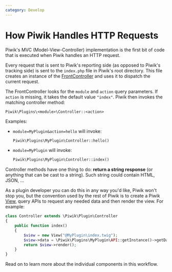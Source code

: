 ```yaml
---
category: Develop
---
```

# How Piwik Handles HTTP Requests

Piwik's MVC (Model-View-Controller) implementation is the first bit of code that is executed when Piwik handles an HTTP request.

Every request that is sent to Piwik's reporting side (as opposed to Piwik's tracking side) is sent to the `index.php` file in Piwik's root directory. This file creates an instance of the [FrontController](/api-reference/Piwik/FrontController) and uses it to dispatch the current request.

The FrontController looks for the `module` and `action` query parameters. If `action` is missing, it takes the default value `"index"`. Piwik then invokes the matching controller method:

```
Piwik\Plugins\<module>\Controller::<action>
```

Examples:

- `module=MyPlugin&action=hello` will invoke:

    ```php
    Piwik\Plugins\MyPlugin\Controller::hello()
    ```

- `module=MyPlugin` will invoke:

    ```php
    Piwik\Plugins\MyPlugin\Controller::index()
    ```

Controller methods have one thing to do: **return a string response** (or anything that can be cast to a string). Such string could contain HTML, JSON, …

As a plugin developer you can do this in any way you'd like, Piwik won't stop you, but the convention used by the rest of Piwik is to create a Piwik [View](/api-reference/Piwik/View), query APIs to request any needed data and then render the view. For example:

```php
class Controller extends \Piwik\Plugin\Controller
{
    public function index()
    {
        $view = new View("@MyPlugin\index.twig");
        $view->data = \Piwik\Plugins\MyPlugin\API::getInstance()->getData();
        return $view->render();
    }
}
```

Read on to learn more about the individual components in this workflow.
